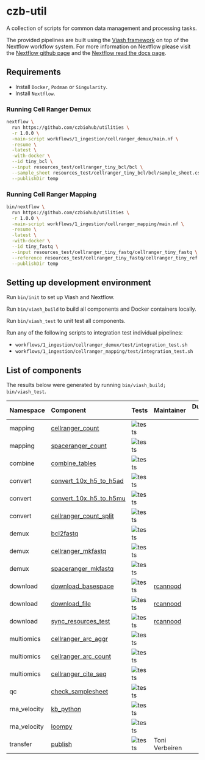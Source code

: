 
<!-- README.md is generated from README.Rmd. Please edit that file -->

# czb-util

A collection of scripts for common data management and processing tasks.

The provided pipelines are built using the [Viash
framework](http://www.viash.io) on top of the Nextflow workflow system.
For more information on Nextflow please visit the [Nextflow github
page](https://github.com/nextflow-io/nextflow) and the [Nextflow read
the docs page](https://www.nextflow.io/docs/latest/index.html).

## Requirements

-   Install `Docker`, `Podman` or `Singularity`.
-   Install `Nextflow`.

### Running Cell Ranger Demux

``` sh
nextflow \
  run https://github.com/czbiohub/utilities \
  -r 1.0.0 \
  -main-script workflows/1_ingestion/cellranger_demux/main.nf \
  -resume \
  -latest \
  -with-docker \
  --id tiny_bcl \
  --input resources_test/cellranger_tiny_bcl/bcl \
  --sample_sheet resources_test/cellranger_tiny_bcl/bcl/sample_sheet.csv \
  --publishDir temp
```

### Running Cell Ranger Mapping

``` sh
bin/nextflow \
  run https://github.com/czbiohub/utilities \
  -r 1.0.0 \
  -main-script workflows/1_ingestion/cellranger_mapping/main.nf \
  -resume \
  -latest \
  -with-docker \
  --id tiny_fastq \
  --input resources_test/cellranger_tiny_fastq/cellranger_tiny_fastq \
  --reference resources_test/cellranger_tiny_fastq/cellranger_tiny_ref \
  --publishDir temp
```

## Setting up development environment

Run `bin/init` to set up Viash and Nextflow.

Run `bin/viash_build` to build all components and Docker containers
locally.

Run `bin/viash_test` to unit test all components.

Run any of the following scripts to integration test individual
pipelines:

-   `workflows/1_ingestion/cellranger_demux/test/integration_test.sh`
-   `workflows/1_ingestion/cellranger_mapping/test/integration_test.sh`

## List of components

The results below were generated by running
`bin/viash_build; bin/viash_test`.

| Namespace    | Component                                                                    | Tests                                                                     | Maintainer                              | Duration (s) |
|:-------------|:-----------------------------------------------------------------------------|:--------------------------------------------------------------------------|:----------------------------------------|-------------:|
| mapping    | [cellranger_count](src/mapping/cellranger_count/config.vsh.yaml)           | ![tests](https://img.shields.io/badge/tests-1%20out%20of%201-brightgreen) |                                         |           77 |
| mapping    | [spaceranger_count](src/mapping/spaceranger_count/config.vsh.yaml)         | ![tests](https://img.shields.io/badge/tests-no%20tests-orange)            |                                         |            0 |
| combine      | [combine_tables](src/combine/combine_tables/config.vsh.yaml)                 | ![tests](https://img.shields.io/badge/tests-no%20tests-orange)            |                                         |            0 |
| convert      | [convert_10x_h5_to_h5ad](src/convert/convert_10x_h5_to_h5ad/config.vsh.yaml) | ![tests](https://img.shields.io/badge/tests-no%20tests-orange)            |                                         |            0 |
| convert      | [convert_10x_h5_to_h5mu](src/convert/convert_10x_h5_to_h5mu/config.vsh.yaml) | ![tests](https://img.shields.io/badge/tests-no%20tests-orange)            |                                         |            0 |
| convert      | [cellranger_count_split](NA)                                                          | ![tests](https://img.shields.io/badge/tests-no%20tests-orange)            |                                         |            0 |
| demux        | [bcl2fastq](src/demux/bcl2fastq/config.vsh.yaml)                             | ![tests](https://img.shields.io/badge/tests-0%20out%20of%201-red)         |                                         |            6 |
| demux        | [cellranger_mkfastq](src/demux/cellranger_mkfastq/config.vsh.yaml)           | ![tests](https://img.shields.io/badge/tests-1%20out%20of%201-brightgreen) |                                         |           11 |
| demux        | [spaceranger_mkfastq](src/demux/spaceranger_mkfastq/config.vsh.yaml)         | ![tests](https://img.shields.io/badge/tests-no%20tests-orange)            |                                         |            0 |
| download     | [download_basespace](src/download/download_basespace/config.vsh.yaml)        | ![tests](https://img.shields.io/badge/tests-1%20out%20of%201-brightgreen) | [rcannood](https://github.com/rcannood) |          158 |
| download     | [download_file](src/download/download_file/config.vsh.yaml)                  | ![tests](https://img.shields.io/badge/tests-1%20out%20of%201-brightgreen) | [rcannood](https://github.com/rcannood) |            4 |
| download     | [sync_resources_test](src/download/sync_resources_test/config.vsh.yaml)      | ![tests](https://img.shields.io/badge/tests-1%20out%20of%201-brightgreen) | [rcannood](https://github.com/rcannood) |           17 |
| multiomics   | [cellranger_arc_aggr](src/multiomics/cellranger_arc_aggr/config.vsh.yaml)    | ![tests](https://img.shields.io/badge/tests-no%20tests-orange)            |                                         |            0 |
| multiomics   | [cellranger_arc_count](src/multiomics/cellranger_arc_count/config.vsh.yaml)  | ![tests](https://img.shields.io/badge/tests-no%20tests-orange)            |                                         |            0 |
| multiomics   | [cellranger_cite_seq](src/multiomics/cellranger_cite_seq/config.vsh.yaml)    | ![tests](https://img.shields.io/badge/tests-no%20tests-orange)            |                                         |            0 |
| qc           | [check_samplesheet](src/qc/check_samplesheet/config.vsh.yaml)                | ![tests](https://img.shields.io/badge/tests-0%20out%20of%201-red)         |                                         |            5 |
| rna_velocity | [kb_python](src/rna_velocity/kb_python/config.vsh.yaml)                      | ![tests](https://img.shields.io/badge/tests-no%20tests-orange)            |                                         |            0 |
| rna_velocity | [loompy](src/rna_velocity/loompy/config.vsh.yaml)                            | ![tests](https://img.shields.io/badge/tests-no%20tests-orange)            |                                         |            0 |
| transfer     | [publish](src/publish/config.vsh.yaml)                                       | ![tests](https://img.shields.io/badge/tests-1%20out%20of%201-brightgreen) | Toni Verbeiren                          |            4 |
